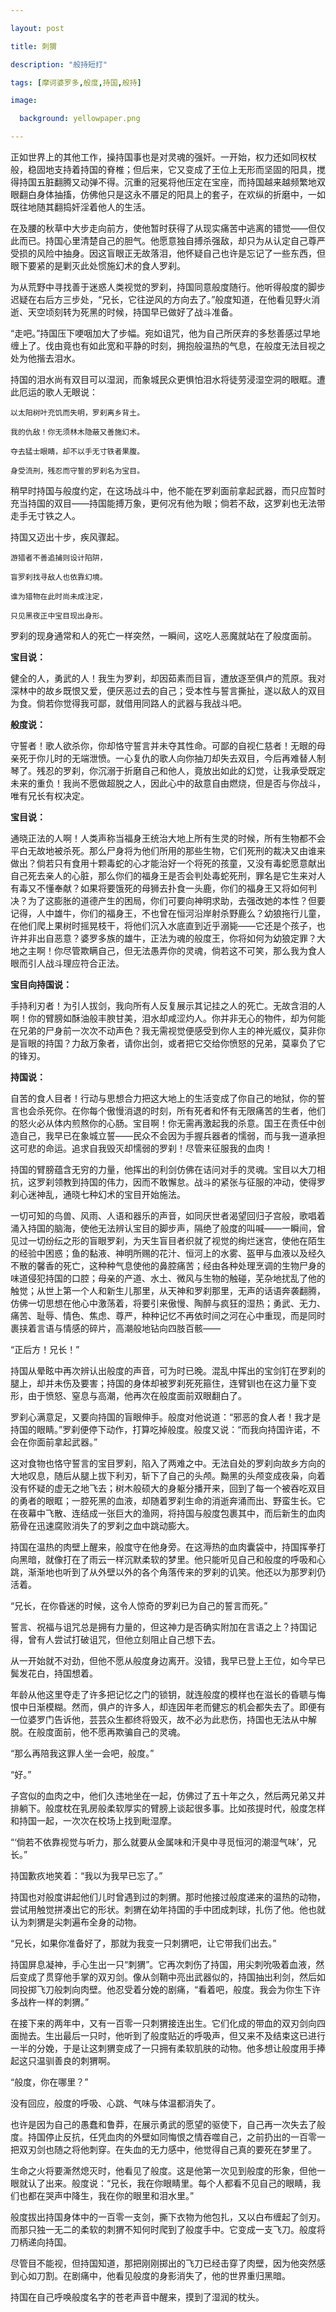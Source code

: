 ```yaml
---

layout: post

title: 刺猬

description: "般持短打"

tags: [摩诃婆罗多,般度,持国,般持]

image:

  background: yellowpaper.png

---
```


正如世界上的其他工作，操持国事也是对灵魂的强奸。一开始，权力还如同权杖般，稳固地支持着持国的脊椎；但后来，它又变成了王位上无形而坚固的阳具，搅得持国五脏翻腾又动弹不得。沉重的冠冕将他压定在宝座，而持国越来越频繁地双眼翻白身体抽搐，仿佛他只是这永不餍足的阳具上的套子，在欢纵的折磨中，一如既往地随其翻捣奸淫着他人的生活。

<!--more-->

在及腰的秋草中大步走向前方，使他暂时获得了从现实痛苦中逃离的错觉——但仅此而已。持国心里清楚自己的胆气。他愿意独自搏杀强敌，却只为从认定自己尊严受损的风险中抽身。因这盲眼正无故落泪，他怀疑自己也许是忘记了一些东西，但眼下要紧的是剿灭此处惯施幻术的食人罗刹。

为从荒野中寻找善于迷惑人类视觉的罗刹，持国同意般度随行。他听得般度的脚步迟疑在右后方三步处，“兄长，它往逆风的方向去了。”般度知道，在他看见野火消逝、天空顷刻转为死黑的时候，持国早已做好了战斗准备。

“走吧。”持国压下哽咽加大了步幅。宛如诅咒，他为自己所厌弃的多愁善感过早地缠上了。伐由竟也有如此宽和平静的时刻，拥抱般温热的气息，在般度无法目视之处为他揩去泪水。

持国的泪水尚有双目可以湿润，而象城民众更惧怕泪水将徒劳浸湿空洞的眼眶。遭此厄运的歌人无眼说：

```
以太阳树叶充饥而失明，罗刹离乡背土。

我的仇敌！你无须林木隐蔽又善施幻术。

夺去猛士眼睛，却不以手无寸铁者果腹。

身受流刑，残忍而守誓的罗刹名为宝目。

```

稍早时持国与般度约定，在这场战斗中，他不能在罗刹面前拿起武器，而只应暂时充当持国的双目——持国能搏万象，更何况有他为眼；倘若不敌，这罗刹也无法带走手无寸铁之人。

持国又迈出十步，疾风骤起。

```
游猎者不善追捕则设计陷阱，

盲罗刹找寻敌人也依靠幻境。

谁为猎物在此时尚未成注定，

只见黑夜正中宝目现出身形。

```

罗刹的现身通常和人的死亡一样突然，一瞬间，这吃人恶魔就站在了般度面前。


**宝目说：**

健全的人，勇武的人！我生为罗刹，却因茹素而目盲，遭放逐至俱卢的荒原。我对深林中的故乡既恨又爱，便厌恶过去的自己；受本性与誓言撕扯，遂以敌人的双目为食。倘若你觉得我可鄙，就借用同路人的武器与我战斗吧。


**般度说：**

守誓者！歌人欲杀你，你却恪守誓言并未夺其性命。可鄙的自视仁慈者！无眼的母亲死于你儿时的无端泄愤。一心复仇的歌人向你抽刀却失去双目，今后再难替人制琴了。残忍的罗刹，你沉溺于折磨自己和他人，竟放出如此的幻觉，让我承受既定未来的重负！我尚不愿做超脱之人，因此心中的敌意自由燃烧，但是否与你战斗，唯有兄长有权决定。


**宝目说：**

通晓正法的人啊！人类声称当福身王统治大地上所有生灵的时候，所有生物都不会平白无故地被杀死。那么尸身将为他们所用的那些生物，它们死刑的裁决又由谁来做出？倘若只有食用十颗毒蛇的心才能治好一个将死的孩童，又没有毒蛇愿意献出自己死去亲人的心脏，那么你们的福身王是否会判处毒蛇死刑，罪名是它生来对人有毒又不懂奉献？如果将要饿死的母狮去扑食一头鹿，你们的福身王又将如何判决？为了这膨胀的道德产生的困局，你们可要向神明求助，去强改她的本性？但要记得，人中雄牛，你们的福身王，不也曾在恒河沿岸射杀野鹿么？幼狼拖行儿童，在他们爬上果树时摇晃枝干，将他们沉入水底直到近乎溺毙——它还是个孩子，也许并非出自恶意？婆罗多族的雄牛，正法为魂的般度王，你将如何为幼狼定罪？大地之主啊！你尽管欺瞒自己，但无法愚弄你的灵魂，倘若这不可笑，那么我为食人眼而引人战斗理应符合正法。


**宝目向持国说：**

手持利刃者！为引人拔剑，我向所有人反复展示其记挂之人的死亡。无故含泪的人啊！你的臂膀如酥油般丰腴甘美，泪水却咸涩灼人。你并非无心的物件，却为何能在兄弟的尸身前一次次不动声色？我无需视觉便感受到你人主的神光威仪，莫非你是盲眼的持国？力敌万象者，请你出剑，或者把它交给你愤怒的兄弟，莫辜负了它的锋刃。


**持国说：**

自苦的食人目者！行动与思想合力把这大地上的生活变成了你自己的地狱，你的誓言也会杀死你。在你每个傲慢消退的时刻，所有死者和怀有无限痛苦的生者，他们的怒火必从体内煎熬你的心肠。宝目啊！你无需再激起我的杀意。国王在责任中创造自己，我早已在象城立誓——民众不会因为手握兵器者的懦弱，而与我一道承担这可悲的命运。追求自我毁灭却懦弱的罗刹！尽管来征服我的血肉！


持国的臂膀蕴含无穷的力量，他挥出的利剑仿佛在诘问对手的灵魂。宝目以大刀相抗，这罗刹领教到持国的伟力，因而不敢懈怠。战斗的紧张与征服的冲动，使得罗刹心迷神乱，通晓七种幻术的宝目开始施法。

一切可知的鸟兽、风雨、人语和器乐的声音，如同厌世者渴望回归子宫般，歌唱着涌入持国的脑海，使他无法辨认宝目的脚步声，隔绝了般度的叫喊——一瞬间，曾见过一切纷纭之形的盲眼罗刹，为天生盲目者织就了视觉的绚烂迷宫，使他在陌生的经验中困惑；鱼的黏液、神明所赐的花汁、恒河上的水雾、盔甲与血液以及经久不散的馨香的死亡，这种种气息使他的鼻腔痛苦；经由各种处理烹调的生物尸身的味道侵犯持国的口腔；母亲的产道、水土、微风与生物的触碰，芜杂地扰乱了他的触觉；从世上第一个人和新生儿那里，从天神和罗刹那里，无声的话语奔袭翻腾，仿佛一切思想在他心中激荡着，将要引来傲慢、陶醉与疯狂的湿热；勇武、无力、痛苦、耻辱、情色、焦虑、尊严，种种记忆不再依时间之河在心中重现，而是同时裹挟着言语与情感的碎片，高潮般地钻向四肢百骸——

“正后方！兄长！”

持国从晕眩中再次辨认出般度的声音，可为时已晚。混乱中挥出的宝剑钉在罗刹的腿上，却并未伤及要害；持国的身体却被罗刹死死箍住，连臂钏也在这力量下变形，由于愤怒、窒息与高潮，他再次在般度面前双眼翻白了。

罗刹心满意足，又要向持国的盲眼伸手。般度对他说道：“邪恶的食人者！我才是持国的眼睛。”罗刹便停下动作，打算吃掉般度。般度又说：“而我向持国许诺，不会在你面前拿起武器。”

这对食物也恪守誓言的宝目罗刹，陷入了两难之中。无法自处的罗刹向故乡方向的大地叹息，随后从腿上拔下利刃，斩下了自己的头颅。黝黑的头颅变成夜枭，向着没有怀疑的虚无之地飞去；树木般硕大的身躯分播开来，回到了每一个被吞吃双目的勇者的眼眶；一腔死黑的血液，却随着罗刹生命的消逝奔涌而出、野蛮生长。它在夜幕中飞散、连结成一张巨大的渔网，将持国与般度包裹其中，而后新生的血肉筋骨在迅速腐败消失了的罗刹之血中跳动膨大。

持国在温热的肉壁上醒来，般度守在他身旁。在这溽热的血肉囊袋中，持国挥拳打向黑暗，就像打在了雨云一样沉默柔软的梦里。他只能听见自己和般度的呼吸和心跳，渐渐地也听到了从外壁以外的各个角落传来的罗刹的讥笑。他还以为那罗刹仍活着。

“兄长，在你昏迷的时候，这令人惊奇的罗刹已为自己的誓言而死。”

誓言、祝福与诅咒总是拥有力量的，但这神力是否确实附加在言语之上？持国记得，曾有人尝试打破诅咒，但他立刻阻止自己想下去。

从一开始就不对劲，但他不愿从般度身边离开。没错，我早已登上王位，如今早已鬓发花白，持国想着。

年龄从他这里夺走了许多把记忆之门的锁钥，就连般度的模样也在滋长的昏聩与悔恨中日渐模糊。然而，俱卢的许多人，却连因年老而健忘的机会都失去了。即便有一位婆罗门告诉他，芸芸众生都终将毁灭，故不必为此悲伤，持国也无法从中解脱。在般度面前，他不愿再欺骗自己的灵魂。

“那么再陪我这罪人坐一会吧，般度。”

“好。”

子宫似的血肉之中，他们久违地坐在一起，仿佛过了五十年之久，然后两兄弟又并排躺下。般度枕在乳房般柔软厚实的臂膀上谈起很多事。比如孩提时代，般度怎样和持国一起，一次次在校场上找到毗湿摩。

“‘倘若不依靠视觉与听力，那么就要从金属味和汗臭中寻觅恒河的潮湿气味’，兄长。”

持国歉疚地笑着：“我以为我早已忘了。”

持国也对般度讲起他们儿时曾遇到过的刺猬。那时他接过般度递来的温热的动物，尝试用触觉拼凑出它的形状。刺猬在幼年持国的手中团成刺球，扎伤了他。他也就认为刺猬是尖刺遍布全身的动物。  

“兄长，如果你准备好了，那就为我变一只刺猬吧，让它带我们出去。”

持国屏息凝神，手心生出一只“刺猬”。它再次刺伤了持国，用尖刺吮吸着血液，然后变成了贯穿他手掌的双刃剑。像从剑鞘中亮出武器似的，持国抽出利剑，然后如同投掷飞刀般刺向肉壁。他忍受着分娩的剧痛，“看着吧，般度。我会为你生下许多战杵一样的刺猬。”

在接下来的两年中，又有一百零一只刺猬接连出生。它们化成的带血的双刃剑向四面抛去。生出最后一只时，他听到了般度贴近的呼吸声，但又来不及结束这已进行一半的分娩，于是让这刺猬变成了一只拥有柔软肌肤的动物。他多想让般度用手捧起这只温驯善良的刺猬啊。

“般度，你在哪里？”

没有回应，般度的呼吸、心跳、气味与体温都消失了。

也许是因为自己的愚蠢和鲁莽，在展示勇武的愿望的驱使下，自己再一次失去了般度。持国停止反抗，任凭血肉的外壁如同悔恨之情吞噬自己，之前扔出的一百零一把双刃剑也随之将他刺穿。在失血的无力感中，他觉得自己真的要死在梦里了。

生命之火将要澌然熄灭时，他看见了般度。这是他第一次见到般度的形象，但他一眼就认了出来。般度说：“兄长，我在你眼睛里。每个人都看不见自己的眼睛，我们也都在哭声中降生，我在你的眼里和泪水里。”

般度拔出持国身体中的一百零一支剑，撕下衣物为他包扎，又以白布缠起了剑刃。而那只独一无二的柔软的刺猬不知何时爬到了般度手中。它变成一支飞刀。般度将刀柄递向持国。  

尽管目不能视，但持国知道，那把刚刚掷出的飞刀已经击穿了肉壁，因为他突然感到心如刀割。在剧痛中，他看见般度的身影消失了，他的世界重归黑暗。

持国在自己呼唤般度名字的苍老声音中醒来，摸到了湿润的枕头。
